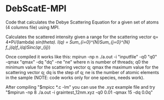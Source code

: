 # DebScatE-MPI
Code that calculates the Debye Scattering Equation for a given set of atoms (4 columns file) using MPI.

Calculates the scattered intensity given a range for the scattering vector q= 4*Pi/(lambda) *sin(theta).
I(q) = Sum_{i=0}^{N}Sum_{j=0}^{N} f_j(q)f_i(q)Sinc(q*r_{ij})

Once compiled it works like this: mpirun -np n ./a.out -i "inputfile" -q0 "q0" -qmax "qmax" -dq "dq" -ne "ne"
where
n is number of threads; 
q0 the minimum value for the scattering vector q;
qmax the maximum value for the scattering vector q;
dq is the step of q;
ne is the number of atomic elements in the sample (NOTE: code works only for one species, needs work).

After compiling "$mpicc *.c -lm" you can use the .xyz example file and try 
"$mpirun -np 8 ./a.out -i graintest_12nm.xyz -q0 0.01 -qmax 15 -dq 0.0q"
